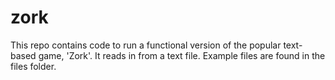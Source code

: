 # zork
This repo contains code to run a functional version of the popular text-based game, 'Zork'. It reads in from a text file. Example files are found in the files folder. 

